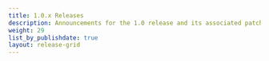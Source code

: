```yaml
---
title: 1.0.x Releases
description: Announcements for the 1.0 release and its associated patch releases.
weight: 29
list_by_publishdate: true
layout: release-grid
---
```


